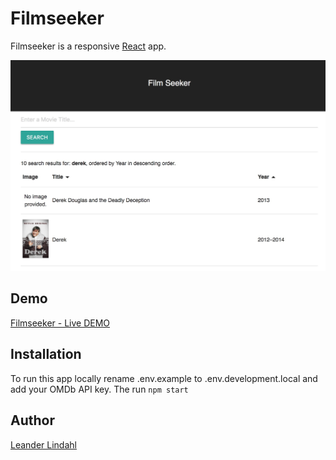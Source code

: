 # Filmseeker

Filmseeker is a responsive [React](http://facebook.github.io/react/index.html) app.

![](https://github.com/leanderlindahl/filmseeker/blob/master/screenshot.jpg)

## Demo
[Filmseeker - Live DEMO](https://leanderlindahl.github.io/filmseeker/)

## Installation
To run this app locally rename .env.example to .env.development.local and add your OMDb API key.
The run
``npm start``

## Author
[Leander Lindahl](https://www.leanderlindahl.se)